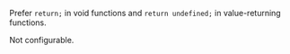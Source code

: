 Prefer `return;` in void functions and `return undefined;` in value-returning functions.

Not configurable.